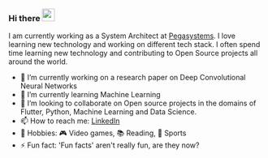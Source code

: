### Hi there <img src="https://media.giphy.com/media/hvRJCLFzcasrR4ia7z/giphy.gif" width="25px">

I am currently working as a System Architect at [Pegasystems](www.pega.com). I love learning new technology and working on different tech stack. I often spend time learning new technology and contributing to Open Source projects all around the world.

- 🔭 I’m currently working on a research paper on Deep Convolutional Neural Networks
- 🌱 I’m currently learning Machine Learning
- 👯 I’m looking to collaborate on Open source projects in the domains of Flutter, Python, Machine Learning and Data Science.
- 📫 How to reach me: [LinkedIn](https://www.linkedin.com/in/kshitij-dhar-493a76164/)
- 👾 Hobbies: 🎮 Video games, :books: Reading, :running: Sports
- ⚡ Fun fact: 'Fun facts' aren't really fun, are they now?
